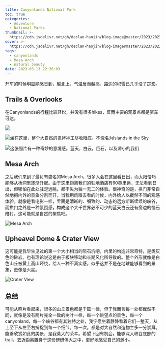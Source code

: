 ```yaml
---
title: Canyonlands National Park
toc: true
categories:
  - Adventure
  - National Parks
thumbnail: >-
  https://cdn.jsdelivr.net/gh/declan-haojin/blog-image@master/2023/202303240307333.jpeg
cover: >-
  https://cdn.jsdelivr.net/gh/declan-haojin/blog-image@master/2023/202303240307333.jpeg
tags:
  - canyonlands
  - Mesa Arch
  - natural beauty
date: 2023-03-13 22:36:03
---
```


开车的时候明显能感觉到，越北上，气温反而越高，路边的积雪已几乎没了踪影。

<!--more-->



## Trails & Overlooks

在Canyonlands的行程比较轻松，并没有很多hikes，反而主要的观景点都是驱车可达。

![](https://cdn.jsdelivr.net/gh/declan-haojin/blog-image@master/2023/202303240314524.jpeg)

![坐在这里，整个大自然的鬼斧神工尽收眼底。不愧名为Islands in the Sky](https://cdn.jsdelivr.net/gh/declan-haojin/blog-image@master/2023/202303240315044.jpeg)

![这张照片有一种奇妙的意境感。蓝天，白云，巨石，以及渺小的我们](https://cdn.jsdelivr.net/gh/declan-haojin/blog-image@master/2023/202303240317125.jpeg)

## Mesa Arch

之后我们来到了最负有盛名的Mesa Arch，很多人会在这里看日出，而太阳恰巧能够从桥洞里逐渐升起。由于这里距离我们的驻地酒店有60英里远，无法看到日出，但哪怕在此处驻足远眺，都不失为独一无二的体验。很神奇的是，拱门非常自然地把内外的景象分割而开，当我用肉眼去看的时候，内外给人以截然不同的观感体验。就像是看电影一样，里面是清晰的、细致的、动态的远方断断续续的峡谷，而拱门之外是一种氛围感，构成这个大千世界必不可少的蓝天白云还有旁边的怪石陪衬。这可能就是自然的聚焦吧。

![Mesa Arch](https://cdn.jsdelivr.net/gh/declan-haojin/blog-image@master/2023/202303240322086.jpeg)

## Upheavel Dome & Crater View

这可能是我毕生见过的第一个大小相当的陨石坑吧，内里的构造非常奇特，是类灰色的砂岩。也有理论说这是由于板块移动和长期风化所导致的。整个外形就像是白色山丘被黄土高山环绕，给人一种不真实感，似乎这并不是在地球能够看到的景象，更像是火星。

![Crater View](https://cdn.jsdelivr.net/gh/declan-haojin/blog-image@master/2023/202303240325763.jpeg)

## 总结

可能从照片看起来，很多的山丘景色都是千篇一律，但于我而言每一处都截然不同，就像是没有两片完全一致的树叶一样，每一个眺望点的景色，每一个canyonland，每一个峡谷都有其独特之处，我宁愿坐着静静看着它们一整天，从上至下从左至右捕捉到每一个细节。每一次，都是对大自然和造物主多一分崇拜。能够欣赏如此的美景，是我莫大的荣幸。希望下回有机会，能够深入峡谷底部的trail，去近距离置身于这份磅礴伟大之中，更好地感受自己的渺小。
